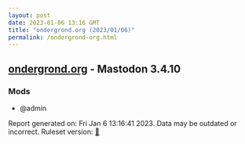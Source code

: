 ```yaml
---
layout: post
date: 2023-01-06 13:16 GMT
title: "ondergrond.org (2023/01/06)"
permalink: /ondergrond-org.html
---
```



## [ondergrond.org](https://ondergrond.org) - Mastodon 3.4.10

### Mods
 * @admin

Report generated on: Fri Jan  6 13:16:41 2023. Data may be outdated or incorrect.
Ruleset version: [🏀](/version-basketball)
